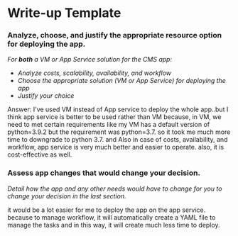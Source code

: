 # Write-up Template

### Analyze, choose, and justify the appropriate resource option for deploying the app.

*For **both** a VM or App Service solution for the CMS app:*
- *Analyze costs, scalability, availability, and workflow*
- *Choose the appropriate solution (VM or App Service) for deploying the app*
- *Justify your choice*

Answer: I've used VM instead of App service to deploy the whole app..but I think app service is better to be used rather than VM because, in VM, we need to met certain requirements like my VM has a default version of python=3.9.2 but the requirement was python=3.7. so it took me much more time to downgrade to python 3.7. and Also in case of costs, availability, and workflow, app service is very much better and easier to operate. also, it is cost-effective as well.

### Assess app changes that would change your decision.

*Detail how the app and any other needs would have to change for you to change your decision in the last section.* 


it would be a lot easier for me to deploy the app on the app service. because to manage workflow, it will automatically create a YAML file to manage the tasks and in this way, it will create much less time to deploy.
